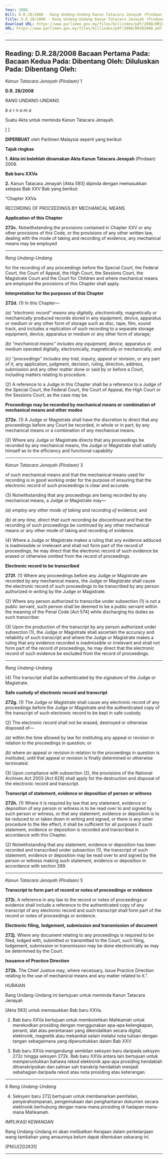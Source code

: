 ```yaml
---
Year: 2008
Bill: D.R.28/2008 - Rang Undang-Undang Kanun Tatacara Jenayah (Pindaan) 2008 (Lulus)
Title: D.R.28/2008 - Rang Undang-Undang Kanun Tatacara Jenayah (Pindaan) 2008 (Lulus)
Download URL: https://www.parlimen.gov.my/files/billindex/pdf/2008/DR282008.pdf
URL: https://www.parlimen.gov.my/files/billindex/pdf/2008/DR282008.pdf
---
```

---
Reading:
D.R.28/2008
Bacaan Pertama Pada:
Bacaan Kedua Pada:
Dibentang Oleh:
Diluluskan Pada:
Dibentang Oleh:
---

_Kanun Tatacara Jenayah (Pindaan)_ 1

**D.R. 28/2008**

RANG UNDANG-UNDANG

_b e r n a m a_

Suatu Akta untuk meminda Kanun Tatacara Jenayah.

[ ]

**DIPERBUAT** oleh Parlimen Malaysia seperti yang berikut:

**Tajuk ringkas**

**1. Akta ini bolehlah dinamakan Akta Kanun Tatacara Jenayah**
(Pindaan) 2008.

**Bab baru XXVa**

**2.** Kanun Tatacara Jenayah [Akta 593] dipinda dengan memasukkan
selepas Bab XXV Bab yang berikut:

“Chapter XXVa

RECORDING OF PROCEEDINGS BY MECHANICAL MEANS

**Application of this Chapter**

**272c.** Notwithstanding the provisions contained in Chapter XXV
or any other provisions of this Code, or the provisions of
any other written law, dealing with the mode of taking and
recording of evidence, any mechanical means may be employed


-----

_Rang Undang-Undang_

for the recording of any proceedings before the Special Court,
the Federal Court, the Court of Appeal, the High Court, the
Sessions Court, the Magistrate Court and the Court for Children
and where mechanical means are employed the provisions of
this Chapter shall apply.

**Interpretation for the purposes of this Chapter**

**272d.** (1) In this Chapter—

_(a) “electronic record” means any digitally, electronically,_
magnetically or mechanically produced records stored
in any equipment, device, apparatus or medium or any
other form of storage such as disc, tape, film, sound
track, and includes a replication of such recording
to a separate storage equipment, device, apparatus or
medium or any other form of storage;

_(b) “mechanical means” includes any equipment, device,_
apparatus or medium operated digitally, electronically,
magnetically or mechanically; and

_(c) “proceedings” includes any trial, inquiry, appeal or_
revision, or any part of it, any application, judgment,
decision, ruling, direction, address, submission and
any other matter done or said by or before a Court,
including matters relating to procedure.

(2) A reference to a Judge in this Chapter shall be a reference
to a Judge of the Special Court, the Federal Court, the Court
of Appeal, the High Court or the Sessions Court, as the case
may be.

**Proceedings may be recorded by mechanical means or**
**combination of mechanical means and other modes**

**272e.** (1) A Judge or Magistrate shall have the discretion to
direct that any proceedings before any Court be recorded, in
whole or in part, by any mechanical means or a combination
of any mechanical means.

(2) Where any Judge or Magistrate directs that any proceedings
be recorded by any mechanical means, the Judge or Magistrate
shall satisfy himself as to the efficiency and functional capability


-----

_Kanun Tatacara Jenayah (Pindaan)_ 3

of such mechanical means and that the mechanical means
used for recording is in good working order for the purpose
of ensuring that the electronic record of such proceedings is
clear and accurate.

(3) Notwithstanding that any proceedings are being recorded
by any mechanical means, a Judge or Magistrate may—

_(a) employ any other mode of taking and recording of_
evidence; and

_(b) at any time, direct that such recording be discontinued_
and that the recording of such proceedings be continued
by any other mechanical means or any other mode of
taking and recording of evidence.

(4) Where a Judge or Magistrate makes a ruling that any
evidence adduced is inadmissible or irrelevant and shall not
form part of the record of proceedings, he may direct that
the electronic record of such evidence be erased or otherwise
omitted from the record of proceedings.

**Electronic record to be transcribed**

**272f.** (1) Where any proceedings before any Judge or Magistrate
are recorded by any mechanical means, the Judge or Magistrate
shall cause the electronic record of such proceedings to be
transcribed by any person authorized in writing by the Judge
or Magistrate.

(2) Where any person authorized to transcribe under
subsection (1) is not a public servant, such person shall be
deemed to be a public servant within the meaning of the
Penal Code [Act 574] while discharging his duties as such
transcriber.

(3) Upon the production of the transcript by any person
authorized under subsection (1), the Judge or Magistrate
shall ascertain the accuracy and reliability of such transcript
and where the Judge or Magistrate makes a ruling that any
evidence recorded is inadmissible or irrelevant and shall not
form part of the record of proceedings, he may direct that the
electronic record of such evidence be excluded from the record
of proceedings.


-----

_Rang Undang-Undang_

(4) The transcript shall be authenticated by the signature of
the Judge or Magistrate.

**Safe custody of electronic record and transcript**

**272g.** (1) The Judge or Magistrate shall cause any electronic
record of any proceedings before the Judge or Magistrate and
the authenticated copy of the transcript of such electronic record
to be kept in safe custody.

(2) The electronic record shall not be erased, destroyed or
otherwise disposed of—

_(a)_ within the time allowed by law for instituting any
appeal or revision in relation to the proceedings in
question; or

_(b)_ where an appeal or revision in relation to the proceedings
in question is instituted, until that appeal or revision
is finally determined or otherwise terminated.

(3) Upon compliance with subsection (2), the provisions
of the National Archives Act 2003 [Act 629] shall apply
for the destruction and disposal of the electronic record and
transcript.

**Transcript of statement, evidence or deposition of person**
**or witness**

**272h.** (1) Where it is required by law that any statement,
evidence or deposition of any person or witness is to be read
over to and signed by such person or witness, or that any
statement, evidence or deposition is to be reduced to or taken
down in writing and signed, or there is any other procedure
to the like effect, it shall be sufficient for all purposes if such
statement, evidence or deposition is recorded and transcribed
in accordance with this Chapter.

(2) Notwithstanding that any statement, evidence or deposition
has been recorded and transcribed under subsection (1), the
transcript of such statement, evidence or deposition may be
read over to and signed by the person or witness making such
statement, evidence or deposition in accordance with section 269.


-----

_Kanun Tatacara Jenayah (Pindaan)_ 5

**Transcript to form part of record or notes of proceedings**
**or evidence**

**272i.** A reference in any law to the record or notes of
proceedings or evidence shall include a reference to the
authenticated copy of any transcript of any electronic record
and such transcript shall form part of the record or notes of
proceedings or evidence.

**Electronic filing,** **lodgement, submission and transmission**
**of document**

**272j.** Where any document relating to any proceedings is
required to be filed, lodged with, submitted or transmitted to the
Court, such filing, lodgement, submission or transmission may
be done electronically as may be determined by the Court.

**Issuance of Practice Direction**

**272k.** The Chief Justice may, where necessary, issue Practice
Direction relating to the use of mechanical means and any
matter related to it.”.

HURAIAN

Rang Undang-Undang ini bertujuan untuk meminda Kanun Tatacara Jenayah

[Akta 593] untuk memasukkan Bab baru XXVa.

2. Bab baru XXVa bertujuan untuk membolehkan Mahkamah untuk
merekodkan prosiding dengan menggunakan apa-apa kelengkapan, peranti,
alat atau perantaraan yang dikendalikan secara digital, elektronik, magnetik
atau mekanikal selain melalui nota tulisan dengan tangan sebagaimana yang
diperuntukkan dalam Bab XXV.

3. Bab baru XXVa mengandungi sembilan seksyen baru daripada seksyen
272c hingga seksyen 272k. Bab baru XXVa antara lain bertujuan untuk
memperuntukkan bahawa rekod elektronik apa-apa prosiding hendaklah
ditranskripsikan dan salinan sah transkrip hendaklah menjadi sebahagian
daripada rekod atau nota prosiding atau keterangan.


-----

6 _Rang Undang-Undang_

4. Seksyen baru 272j bertujuan untuk membenarkan pemfailan, penyerahsimpanan, pengemukaan dan penghantaran dokumen secara elektronik berhubung
dengan mana-mana prosiding di hadapan mana-mana Mahkamah.

_IMPLIKASI KEWANGAN_

Rang Undang-Undang ini akan melibatkan Kerajaan dalam perbelanjaan wang
tambahan yang amaunnya belum dapat ditentukan sekarang ini.

[PN(U[2])2631]


-----

